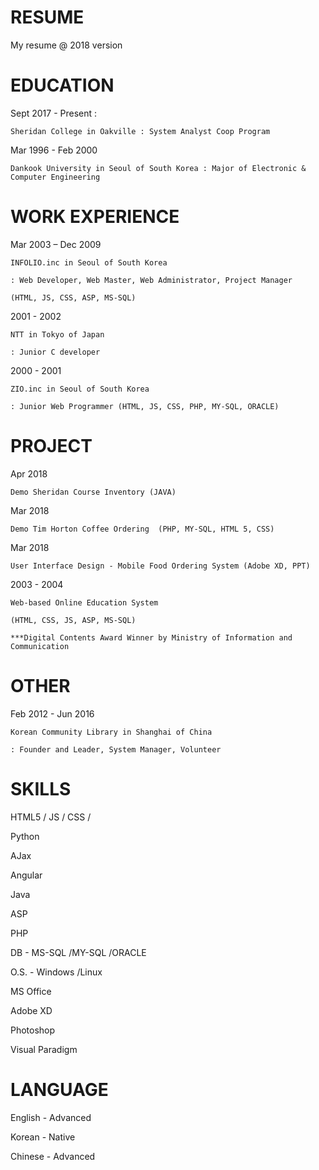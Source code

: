 # RESUME
My resume @ 2018 version

# EDUCATION



Sept 2017 - Present	: 

    Sheridan College in Oakville : System Analyst Coop Program
    
Mar 1996 - Feb 2000	

    Dankook University in Seoul of South Korea : Major of Electronic & Computer Engineering    
    


# WORK EXPERIENCE                 



Mar 2003 – Dec 2009	

    INFOLIO.inc in Seoul of South Korea
    
    : Web Developer, Web Master, Web Administrator, Project Manager
    
    (HTML, JS, CSS, ASP, MS-SQL) 
    
2001 - 2002	

    NTT in Tokyo of Japan
    
    : Junior C developer
    
2000 - 2001	

    ZIO.inc in Seoul of South Korea
    
    : Junior Web Programmer (HTML, JS, CSS, PHP, MY-SQL, ORACLE) 
    


# PROJECT



Apr 2018	

    Demo Sheridan Course Inventory (JAVA) 
    
Mar 2018	

    Demo Tim Horton Coffee Ordering  (PHP, MY-SQL, HTML 5, CSS)
    
Mar 2018	

    User Interface Design - Mobile Food Ordering System (Adobe XD, PPT) 
    
2003 - 2004	

    Web-based Online Education System
    
    (HTML, CSS, JS, ASP, MS-SQL)
    
    ***Digital Contents Award Winner by Ministry of Information and Communication 



# OTHER



Feb 2012 - Jun 2016

    Korean Community Library in Shanghai of China 
    
    : Founder and Leader, System Manager, Volunteer 
    


# SKILLS



HTML5 / JS / CSS / 

Python

AJax

Angular

Java

ASP

PHP

DB - MS-SQL /MY-SQL /ORACLE

O.S. - Windows /Linux 

MS Office

Adobe XD

Photoshop

Visual Paradigm



# LANGUAGE



English - Advanced

Korean - Native

Chinese - Advanced

